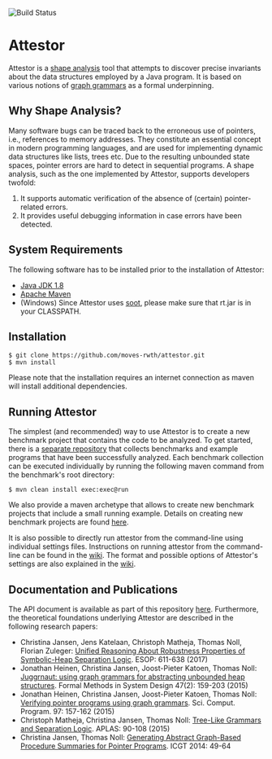 ![Build Status](https://travis-ci.org/moves-rwth/attestor.svg?branch=master)

# Attestor

Attestor is a [shape analysis][11] tool that attempts to discover precise
invariants about the data structures employed by a Java program.
It is based on various notions of [graph grammars][12] as a formal underpinning.

## Why Shape Analysis?

Many software bugs can be traced back to the erroneous use of pointers,
i.e., references to memory addresses. They constitute an essential
concept in modern programming languages, and are used for implementing
dynamic data structures like lists, trees etc. Due to the resulting
unbounded state spaces, pointer errors are hard to detect in sequential
programs. A shape analysis, such as the one implemented by Attestor, supports
developers twofold:

1. It supports automatic verification of the absence of (certain) pointer-related
   errors.
2. It provides useful debugging information in case errors have been detected.


## System Requirements

The following software has to be installed prior to the installation of Attestor:

- [Java JDK 1.8][3]
- [Apache Maven][4]
- (Windows) Since Attestor uses [soot][13], please make sure that rt.jar is in your CLASSPATH.


## Installation

    $ git clone https://github.com/moves-rwth/attestor.git
    $ mvn install

Please note that the installation requires an internet connection as maven will install additional dependencies.
  
## Running Attestor

The simplest (and recommended) way to use Attestor is to create a new benchmark project that contains the code to be analyzed.
To get started, there is a [separate repository][2] that collects benchmarks and example programs that have been successfully analyzed.
Each benchmark collection can be executed individually by running the following maven command from the benchmark's root directory:

    $ mvn clean install exec:exec@run

We also provide a maven archetype that allows to create new benchmark projects that include a small running example.
Details on creating new benchmark projects are found [here][14].

It is also possible to directly run attestor from the command-line using individual settings files.
Instructions on running attestor from the command-line can be found in the [wiki][15].
The format and possible options of Attestor's settings are also explained in the [wiki][16].

## Documentation and Publications

The API document is available as part of this repository [here][1].
Furthermore, the theoretical foundations underlying Attestor are described in the following research papers:

- Christina Jansen, Jens Katelaan, Christoph Matheja, Thomas Noll, Florian Zuleger: [Unified Reasoning About Robustness Properties of Symbolic-Heap Separation Logic][6]. ESOP: 611-638 (2017)
- Jonathan Heinen, Christina Jansen, Joost-Pieter Katoen, Thomas Noll: [Juggrnaut: using graph grammars for abstracting unbounded heap structures][7]. Formal Methods in System Design 47(2): 159-203 (2015)
- Jonathan Heinen, Christina Jansen, Joost-Pieter Katoen, Thomas Noll: [Verifying pointer programs using graph grammars][8]. Sci. Comput. Program. 97: 157-162 (2015)
- Christoph Matheja, Christina Jansen, Thomas Noll: [Tree-Like Grammars and Separation Logic][9]. APLAS: 90-108 (2015)
- Christina Jansen, Thomas Noll: [Generating Abstract Graph-Based Procedure Summaries for Pointer Programs][10]. ICGT 2014: 49-64



[1]: https://moves-rwth.github.io/attestor/doc/
[2]: https://github.com/moves-rwth/attestor-examples/tree/stable
[3]: http://www.oracle.com/technetwork/java/javase/downloads/jdk8-downloads-2133151.html
[4]: http://maven.apache.org/
[5]: https://arxiv.org/abs/1705.03754
[6]: https://link.springer.com/chapter/10.1007/978-3-662-54434-1_23
[7]: https://link.springer.com/article/10.1007/s10703-015-0236-1
[8]: http://www.sciencedirect.com/science/article/pii/S0167642313002967
[9]: https://link.springer.com/chapter/10.1007/978-3-319-26529-2_6
[10]: https://link.springer.com/chapter/10.1007/978-3-319-09108-2_4
[11]: https://en.wikipedia.org/wiki/Shape_analysis_(program_analysis)
[12]: https://en.wikipedia.org/wiki/Graph_rewriting
[13]: https://github.com/Sable/soot
[14]: https://github.com/moves-rwth/attestor-examples/tree/archetype
[15]: https://github.com/moves-rwth/attestor/wiki/Running-Attestor-from-the-command-line
[16]: https://github.com/moves-rwth/attestor/wiki/Settings-file

